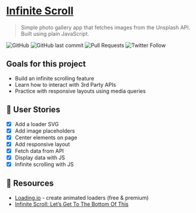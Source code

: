 # [Infinite Scroll](https://josephgattuso.github.io/infinite-scroll)

> Simple photo gallery app that fetches images from the Unsplash API. Built using plain JavaScript.

![GitHub](https://img.shields.io/github/license/josephgattuso/infinite-scroll?style=flat-square)
![GitHub last commit](https://img.shields.io/github/last-commit/josephgattuso/infinite-scroll?style=flat-square)
![Pull Requests](https://img.shields.io/badge/pull_requests-welcome-blue?style=flat-square)
![Twitter Follow](https://img.shields.io/twitter/follow/joeetuso?style=flat-square)

## Goals for this project

- Build an infinite scrolling feature
- Learn how to interact with 3rd Party APIs
- Practice with responsive layouts using media queries

<!-- ## 🚀 Quick start -->

## 📖 User Stories

- [x] Add a loader SVG
- [x] Add image placeholders
- [x] Center elements on page
- [x] Add responsive layout
- [x] Fetch data from API
- [x] Display data with JS
- [x] Infinite scrolling with JS

## 🔗 Resources

- [Loading.io](https://loading.io) - create animated loaders (free & premium)
- [Infinite Scroll: Let’s Get To The Bottom Of This](https://www.smashingmagazine.com/2013/05/infinite-scrolling-lets-get-to-the-bottom-of-this/)
